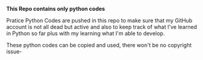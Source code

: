__This Repo contains only python codes__

Pratice Python Codes are pushed in this repo to make sure that my GitHub account is not all dead but active and also to keep track of what I've learned in Python so far plus with my learning what I'm able to develop.

These python codes can be copied and used, there won't be no copyright issue-